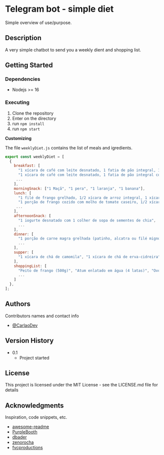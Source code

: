# Telegram bot - simple diet

Simple overview of use/purpose.

## Description

A very simple chatbot to send you a weekly dient and shopping list.

## Getting Started

### Dependencies

- Nodejs >= 16

### Executing

1. Clone the repository
2. Enter on the directory
3. run `npm install`
4. run `npm start`

**Customizing**

The file `weeklyDiet.js` contains the list of meals and igredients.

```js
export const weeklyDiet = [
  {
    breakfast: [
      "1 xícara de café com leite desnatado, 1 fatia de pão integral, 1 ovo mexido e 1/2 abacate",
      "1 xícara de café com leite desnatado, 1 fatia de pão integral com 1 colher de sopa de pasta de amendoim sem açúcar, 1/2 banana e 1 ovo cozido",
     ...
    ],
    morningSnack: ["1 Maçã", "1 pera", "1 laranja", "1 banana"],
    lunch: [
      "1 filé de frango grelhado, 1/2 xícara de arroz integral, 1 xícara de legumes cozidos no vapor (brócolis, cenoura e vagem) e salada de folhas verdes",
      "1 porção de frango cozido com molho de tomate caseiro, 1/2 xícara de arroz integral, 1 xícara de legumes cozidos no vapor (berinjela substituída por abobrinha, cenoura e couve-flor) e salada de folhas verdes",
     ...
    ],
    afternoonSnack: [
      "1 iogurte desnatado com 1 colher de sopa de sementes de chia",
      ...
    ],
    dinner: [
      "1 porção de carne magra grelhada (patinho, alcatra ou filé mignon), 1/2 xícara de batata-doce cozida, 1 xícara de legumes cozidos no vapor (chuchu, cenoura e brócolis) e salada de folhas verdes",
      ...
    ],
    supper: [
      "1 xícara de chá de camomila", "1 xícara de chá de erva-cidreira"...
    ],
    shoppingList: [
      "Peito de frango (500g)", "Atum enlatado em água (4 latas)", "Ovos (1 dúzia)", "Iogurte grego sem açúcar (4 unidades)", "Batata doce (500g)", "Arroz integral (500g)", "Pão integral (1 unidade por dia)",
      ...
    ]
  },
];
```

## Authors

Contributors names and contact info

  * [@CarlaoDev](https://twitter.com/CarlaoDev)

## Version History

- 0.1
  - Project started

## License

This project is licensed under the MIT License - see the LICENSE.md file for details

## Acknowledgments

Inspiration, code snippets, etc.

- [awesome-readme](https://github.com/matiassingers/awesome-readme)
- [PurpleBooth](https://gist.github.com/PurpleBooth/109311bb0361f32d87a2)
- [dbader](https://github.com/dbader/readme-template)
- [zenorocha](https://gist.github.com/zenorocha/4526327)
- [fvcproductions](https://gist.github.com/fvcproductions/1bfc2d4aecb01a834b46)
